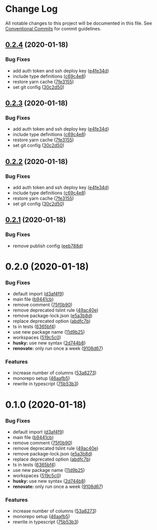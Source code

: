 # Change Log

All notable changes to this project will be documented in this file.
See [Conventional Commits](https://conventionalcommits.org) for commit guidelines.

## [0.2.4](https://github.com/thomasheyenbrock/terminal-printer/compare/v0.2.1...v0.2.4) (2020-01-18)


### Bug Fixes

* add auth token and ssh deploy key ([e4fe34d](https://github.com/thomasheyenbrock/terminal-printer/commit/e4fe34ddef125702dd3ec89c93da7afbb6ec1f64))
* include type definitions ([c69c4e8](https://github.com/thomasheyenbrock/terminal-printer/commit/c69c4e846685af2dc3e8a9b2aa4b3801e9299689))
* restore yarn cache ([7fe3155](https://github.com/thomasheyenbrock/terminal-printer/commit/7fe3155ee6abf9a854b9e3079032653204eb9eb9))
* set git config ([30c2d50](https://github.com/thomasheyenbrock/terminal-printer/commit/30c2d5074b420908e094ff1d9cc254095e51772f))





## [0.2.3](https://github.com/thomasheyenbrock/terminal-printer/compare/v0.2.1...v0.2.3) (2020-01-18)


### Bug Fixes

* add auth token and ssh deploy key ([e4fe34d](https://github.com/thomasheyenbrock/terminal-printer/commit/e4fe34ddef125702dd3ec89c93da7afbb6ec1f64))
* include type definitions ([c69c4e8](https://github.com/thomasheyenbrock/terminal-printer/commit/c69c4e846685af2dc3e8a9b2aa4b3801e9299689))
* restore yarn cache ([7fe3155](https://github.com/thomasheyenbrock/terminal-printer/commit/7fe3155ee6abf9a854b9e3079032653204eb9eb9))
* set git config ([30c2d50](https://github.com/thomasheyenbrock/terminal-printer/commit/30c2d5074b420908e094ff1d9cc254095e51772f))





## [0.2.2](https://github.com/thomasheyenbrock/terminal-printer/compare/v0.2.1...v0.2.2) (2020-01-18)


### Bug Fixes

* add auth token and ssh deploy key ([e4fe34d](https://github.com/thomasheyenbrock/terminal-printer/commit/e4fe34ddef125702dd3ec89c93da7afbb6ec1f64))
* include type definitions ([c69c4e8](https://github.com/thomasheyenbrock/terminal-printer/commit/c69c4e846685af2dc3e8a9b2aa4b3801e9299689))
* restore yarn cache ([7fe3155](https://github.com/thomasheyenbrock/terminal-printer/commit/7fe3155ee6abf9a854b9e3079032653204eb9eb9))
* set git config ([30c2d50](https://github.com/thomasheyenbrock/terminal-printer/commit/30c2d5074b420908e094ff1d9cc254095e51772f))





## [0.2.1](https://github.com/thomasheyenbrock/terminal-printer/compare/v0.2.0...v0.2.1) (2020-01-18)


### Bug Fixes

* remove publish config ([eeb788d](https://github.com/thomasheyenbrock/terminal-printer/commit/eeb788d5401d326d2d99181e4bd97778639faf43))





# 0.2.0 (2020-01-18)


### Bug Fixes

* default import ([d3af4f9](https://github.com/thomasheyenbrock/terminal-printer/commit/d3af4f99ab32d9a94bc1e4eb32b0623c693e0c77))
* main file ([b9441cb](https://github.com/thomasheyenbrock/terminal-printer/commit/b9441cb389ec31d556530aee7a8b333bf8e9a54b))
* remove comment ([75f0b90](https://github.com/thomasheyenbrock/terminal-printer/commit/75f0b90b466114a180b6e14b0ff4e2e8027d421a))
* remove deprecated tslint rule ([49ac40e](https://github.com/thomasheyenbrock/terminal-printer/commit/49ac40e2bc63cacd8860b7d66b392f15e2328bd8))
* remove package-lock.json ([e5a3b8d](https://github.com/thomasheyenbrock/terminal-printer/commit/e5a3b8d06cc0c28a753e16eddf5f78281bd4be09))
* replace deprecated option ([abdfc7b](https://github.com/thomasheyenbrock/terminal-printer/commit/abdfc7bad5fdacde3bda51439790d99c6f12caa8))
* ts in tests ([6365bf4](https://github.com/thomasheyenbrock/terminal-printer/commit/6365bf4b1d4ef03165a7ec3ff4d0c0c8013d4419))
* use new package name ([11d9b25](https://github.com/thomasheyenbrock/terminal-printer/commit/11d9b2527424968921c2b5d1680bd65ffb831ff3))
* workspaces ([519c5c0](https://github.com/thomasheyenbrock/terminal-printer/commit/519c5c0b1b5d7cdfc714fcef04dc48de3ded6bee))
* **husky:** use new syntax ([2d744b8](https://github.com/thomasheyenbrock/terminal-printer/commit/2d744b8974671212004460e90c45c7159118b74e))
* **renovate:** only run once a week ([9108d67](https://github.com/thomasheyenbrock/terminal-printer/commit/9108d6701cf73c1905ecacbd71fe53672bd2e020))


### Features

* increase number of columns ([53a8273](https://github.com/thomasheyenbrock/terminal-printer/commit/53a8273890f58f4da82888800755962a0ee46df6))
* monorepo setup ([46aafb5](https://github.com/thomasheyenbrock/terminal-printer/commit/46aafb540be660e05a5f4c68a935e964a549457e))
* rewrite in typescript ([75b53b3](https://github.com/thomasheyenbrock/terminal-printer/commit/75b53b3bef044d4432fa310ab44fbe81edc952e8))





# 0.1.0 (2020-01-18)


### Bug Fixes

* default import ([d3af4f9](https://github.com/thomasheyenbrock/terminal-printer/commit/d3af4f99ab32d9a94bc1e4eb32b0623c693e0c77))
* main file ([b9441cb](https://github.com/thomasheyenbrock/terminal-printer/commit/b9441cb389ec31d556530aee7a8b333bf8e9a54b))
* remove comment ([75f0b90](https://github.com/thomasheyenbrock/terminal-printer/commit/75f0b90b466114a180b6e14b0ff4e2e8027d421a))
* remove deprecated tslint rule ([49ac40e](https://github.com/thomasheyenbrock/terminal-printer/commit/49ac40e2bc63cacd8860b7d66b392f15e2328bd8))
* remove package-lock.json ([e5a3b8d](https://github.com/thomasheyenbrock/terminal-printer/commit/e5a3b8d06cc0c28a753e16eddf5f78281bd4be09))
* replace deprecated option ([abdfc7b](https://github.com/thomasheyenbrock/terminal-printer/commit/abdfc7bad5fdacde3bda51439790d99c6f12caa8))
* ts in tests ([6365bf4](https://github.com/thomasheyenbrock/terminal-printer/commit/6365bf4b1d4ef03165a7ec3ff4d0c0c8013d4419))
* use new package name ([11d9b25](https://github.com/thomasheyenbrock/terminal-printer/commit/11d9b2527424968921c2b5d1680bd65ffb831ff3))
* workspaces ([519c5c0](https://github.com/thomasheyenbrock/terminal-printer/commit/519c5c0b1b5d7cdfc714fcef04dc48de3ded6bee))
* **husky:** use new syntax ([2d744b8](https://github.com/thomasheyenbrock/terminal-printer/commit/2d744b8974671212004460e90c45c7159118b74e))
* **renovate:** only run once a week ([9108d67](https://github.com/thomasheyenbrock/terminal-printer/commit/9108d6701cf73c1905ecacbd71fe53672bd2e020))


### Features

* increase number of columns ([53a8273](https://github.com/thomasheyenbrock/terminal-printer/commit/53a8273890f58f4da82888800755962a0ee46df6))
* monorepo setup ([46aafb5](https://github.com/thomasheyenbrock/terminal-printer/commit/46aafb540be660e05a5f4c68a935e964a549457e))
* rewrite in typescript ([75b53b3](https://github.com/thomasheyenbrock/terminal-printer/commit/75b53b3bef044d4432fa310ab44fbe81edc952e8))
